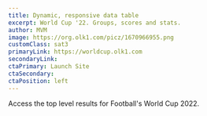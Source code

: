 ```yaml
---
title: Dynamic, responsive data table
excerpt: World Cup '22. Groups, scores and stats.
author: MVM
image: https://org.olk1.com/picz/1670966955.png
customClass: sat3
primaryLink: https://worldcup.olk1.com
secondaryLink:
ctaPrimary: Launch Site
ctaSecondary:
ctaPosition: left
---
```


Access the top level results for Football's World Cup 2022.